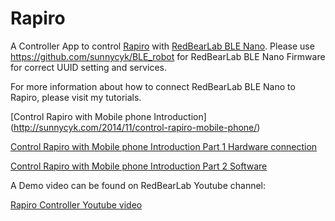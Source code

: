 Rapiro
======

A Controller App to control [Rapiro](www.rapiro.com) with [RedBearLab BLE Nano](http://redbearlab.com/blenano/).  Please use https://github.com/sunnycyk/BLE_robot for RedBearLab BLE Nano Firmware for correct UUID setting and services.  

For more information about how to connect RedBearLab BLE Nano to Rapiro, please visit my tutorials.

[Control Rapiro with Mobile phone Introduction] (http://sunnycyk.com/2014/11/control-rapiro-mobile-phone/)

[Control Rapiro with Mobile phone Introduction Part 1 Hardware connection](http://sunnycyk.com/2014/11/control-rapiro-mobile-phone-part-1/)

[Control Rapiro with Mobile phone Introduction Part 2 Software](http://sunnycyk.com/2014/11/control-rapiro-mobile-phone-part-2/)

A Demo video can be found on RedBearLab Youtube channel:

[Rapiro Controller Youtube video](https://www.youtube.com/watch?v=_6RAtwv2kAY)
